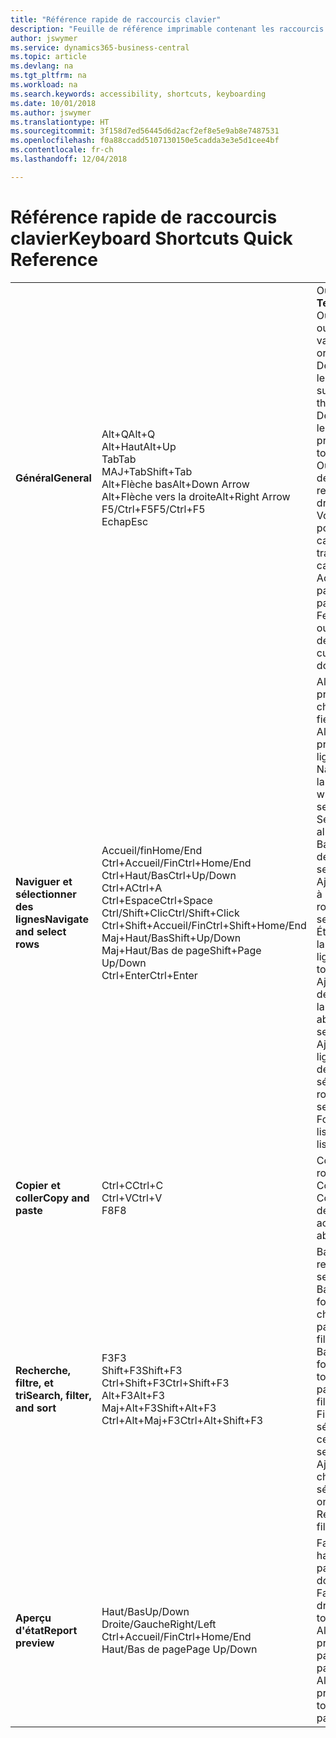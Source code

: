 ```yaml
---
title: "Référence rapide de raccourcis clavier"
description: "Feuille de référence imprimable contenant les raccourcis clavier les plus populaires."
author: jswymer
ms.service: dynamics365-business-central
ms.topic: article
ms.devlang: na
ms.tgt_pltfrm: na
ms.workload: na
ms.search.keywords: accessibility, shortcuts, keyboarding
ms.date: 10/01/2018
ms.author: jswymer
ms.translationtype: HT
ms.sourcegitcommit: 3f158d7ed56445d6d2acf2ef8e5e9ab8e7487531
ms.openlocfilehash: f0a88ccadd5107130150e5cadda3e3e5d1cee4bf
ms.contentlocale: fr-ch
ms.lasthandoff: 12/04/2018

---
```


# <a name="keyboard-shortcuts-quick-reference"></a><span data-ttu-id="f8e55-103">Référence rapide de raccourcis clavier</span><span class="sxs-lookup"><span data-stu-id="f8e55-103">Keyboard Shortcuts Quick Reference</span></span>

||||  
|----------------|-----------|----------------|
|<span data-ttu-id="f8e55-104">**Général**</span><span class="sxs-lookup"><span data-stu-id="f8e55-104">**General**</span></span>|<span data-ttu-id="f8e55-105">Alt+Q</span><span class="sxs-lookup"><span data-stu-id="f8e55-105">Alt+Q</span></span><br /><span data-ttu-id="f8e55-106">Alt+Haut</span><span class="sxs-lookup"><span data-stu-id="f8e55-106">Alt+Up</span></span><br /><span data-ttu-id="f8e55-107">Tab</span><span class="sxs-lookup"><span data-stu-id="f8e55-107">Tab</span></span><br /><span data-ttu-id="f8e55-108">MAJ+Tab</span><span class="sxs-lookup"><span data-stu-id="f8e55-108">Shift+Tab</span></span><br /><span data-ttu-id="f8e55-109">Alt+Flèche bas</span><span class="sxs-lookup"><span data-stu-id="f8e55-109">Alt+Down Arrow</span></span><br /><span data-ttu-id="f8e55-110">Alt+Flèche vers la droite</span><span class="sxs-lookup"><span data-stu-id="f8e55-110">Alt+Right Arrow</span></span><br /><span data-ttu-id="f8e55-111">F5/Ctrl+F5</span><span class="sxs-lookup"><span data-stu-id="f8e55-111">F5/Ctrl+F5</span></span><br /><span data-ttu-id="f8e55-112">Echap</span><span class="sxs-lookup"><span data-stu-id="f8e55-112">Esc</span></span>|<span data-ttu-id="f8e55-113">Ouvrir **Dites-moi**</span><span class="sxs-lookup"><span data-stu-id="f8e55-113">Open **Tell me**</span></span><br /><span data-ttu-id="f8e55-114">Ouvrir une info-bulle ou une erreur de validation</span><span class="sxs-lookup"><span data-stu-id="f8e55-114">Open tooltip or validation error</span></span><br /><span data-ttu-id="f8e55-115">Déplacer le focus sur le contrôle suivant</span><span class="sxs-lookup"><span data-stu-id="f8e55-115">Move focus to the next control</span></span><br /><span data-ttu-id="f8e55-116">Déplacer le focus sur le contrôle précédent</span><span class="sxs-lookup"><span data-stu-id="f8e55-116">Move focus to the previous control</span></span><br /><span data-ttu-id="f8e55-117">Ouvrir un menu déroulant ou une recherche</span><span class="sxs-lookup"><span data-stu-id="f8e55-117">Open a drop-down or look up</span></span><br /><span data-ttu-id="f8e55-118">Voir les transactions pour la valeur calculée</span><span class="sxs-lookup"><span data-stu-id="f8e55-118">See the transactions for calculated value</span></span><br /><span data-ttu-id="f8e55-119">Actualiser/recharger la page</span><span class="sxs-lookup"><span data-stu-id="f8e55-119">Refresh/reload page</span></span><br /><span data-ttu-id="f8e55-120">Fermer la page actuelle ou la liste déroulante.</span><span class="sxs-lookup"><span data-stu-id="f8e55-120">Close the current page or drop-down.</span></span>|
|<span data-ttu-id="f8e55-121">**Naviguer et sélectionner des lignes**</span><span class="sxs-lookup"><span data-stu-id="f8e55-121">**Navigate and select rows**</span></span>| <span data-ttu-id="f8e55-122">Accueil/fin</span><span class="sxs-lookup"><span data-stu-id="f8e55-122">Home/End</span></span><br /><span data-ttu-id="f8e55-123">Ctrl+Accueil/Fin</span><span class="sxs-lookup"><span data-stu-id="f8e55-123">Ctrl+Home/End</span></span> <br /><span data-ttu-id="f8e55-124">Ctrl+Haut/Bas</span><span class="sxs-lookup"><span data-stu-id="f8e55-124">Ctrl+Up/Down</span></span><br /><span data-ttu-id="f8e55-125">Ctrl+A</span><span class="sxs-lookup"><span data-stu-id="f8e55-125">Ctrl+A</span></span> <br /><span data-ttu-id="f8e55-126">Ctrl+Espace</span><span class="sxs-lookup"><span data-stu-id="f8e55-126">Ctrl+Space</span></span><br /><span data-ttu-id="f8e55-127">Ctrl/Shift+Clic</span><span class="sxs-lookup"><span data-stu-id="f8e55-127">Ctrl/Shift+Click</span></span><br /><span data-ttu-id="f8e55-128">Ctrl+Shift+Accueil/Fin</span><span class="sxs-lookup"><span data-stu-id="f8e55-128">Ctrl+Shift+Home/End</span></span><br /><span data-ttu-id="f8e55-129">Maj+Haut/Bas</span><span class="sxs-lookup"><span data-stu-id="f8e55-129">Shift+Up/Down</span></span><br /><span data-ttu-id="f8e55-130">Maj+Haut/Bas de page</span><span class="sxs-lookup"><span data-stu-id="f8e55-130">Shift+Page Up/Down</span></span><br /><span data-ttu-id="f8e55-131">Ctrl+Enter</span><span class="sxs-lookup"><span data-stu-id="f8e55-131">Ctrl+Enter</span></span>| <span data-ttu-id="f8e55-132">Aller au premier/dernier champ</span><span class="sxs-lookup"><span data-stu-id="f8e55-132">Go to first/last field</span></span><br /><span data-ttu-id="f8e55-133">Aller à la première/dernière ligne</span><span class="sxs-lookup"><span data-stu-id="f8e55-133">Go to first/last row</span></span><br /><span data-ttu-id="f8e55-134">Naviguer sans perdre la sélection</span><span class="sxs-lookup"><span data-stu-id="f8e55-134">Navigate without losing selection</span></span><br /><span data-ttu-id="f8e55-135">Sélectionner tout</span><span class="sxs-lookup"><span data-stu-id="f8e55-135">Select all</span></span><br /><span data-ttu-id="f8e55-136">Basculer la sélection de ligne</span><span class="sxs-lookup"><span data-stu-id="f8e55-136">Toggle row selection</span></span><br /> <span data-ttu-id="f8e55-137">Ajoutez la ou les lignes à la sélection</span><span class="sxs-lookup"><span data-stu-id="f8e55-137">Add the row/rows to the selection</span></span><br /><span data-ttu-id="f8e55-138">Étendre la sélection à la première/dernière ligne</span><span class="sxs-lookup"><span data-stu-id="f8e55-138">Extend selection to first/last row</span></span><br /><span data-ttu-id="f8e55-139">Ajouter une ligne au-dessus/au dessous de la sélection</span><span class="sxs-lookup"><span data-stu-id="f8e55-139">Add row above/below to selection</span></span><br /><span data-ttu-id="f8e55-140">Ajouter toutes les lignes visibles au-dessus/dessous de la sélection</span><span class="sxs-lookup"><span data-stu-id="f8e55-140">Add all visible rows above/below to selection</span></span><br /><span data-ttu-id="f8e55-141">Focus hors de la liste</span><span class="sxs-lookup"><span data-stu-id="f8e55-141">Focus out of the list</span></span>|
|<span data-ttu-id="f8e55-142">**Copier et coller**</span><span class="sxs-lookup"><span data-stu-id="f8e55-142">**Copy and paste**</span></span>|<span data-ttu-id="f8e55-143">Ctrl+C</span><span class="sxs-lookup"><span data-stu-id="f8e55-143">Ctrl+C</span></span><br /><span data-ttu-id="f8e55-144">Ctrl+V</span><span class="sxs-lookup"><span data-stu-id="f8e55-144">Ctrl+V</span></span><br /><span data-ttu-id="f8e55-145">F8</span><span class="sxs-lookup"><span data-stu-id="f8e55-145">F8</span></span>|<span data-ttu-id="f8e55-146">Copier les lignes</span><span class="sxs-lookup"><span data-stu-id="f8e55-146">Copy rows</span></span><br /><span data-ttu-id="f8e55-147">Coller lignes</span><span class="sxs-lookup"><span data-stu-id="f8e55-147">Paste rows</span></span><br /><span data-ttu-id="f8e55-148">Copier le champ au-dessus dans la ligne actuelle</span><span class="sxs-lookup"><span data-stu-id="f8e55-148">Copy field above into current row</span></span>|
|<span data-ttu-id="f8e55-149">**Recherche, filtre, et tri**</span><span class="sxs-lookup"><span data-stu-id="f8e55-149">**Search, filter, and sort**</span></span>|<span data-ttu-id="f8e55-150">F3</span><span class="sxs-lookup"><span data-stu-id="f8e55-150">F3</span></span><br /><span data-ttu-id="f8e55-151">Shift+F3</span><span class="sxs-lookup"><span data-stu-id="f8e55-151">Shift+F3</span></span><br /><span data-ttu-id="f8e55-152">Ctrl+Shift+F3</span><span class="sxs-lookup"><span data-stu-id="f8e55-152">Ctrl+Shift+F3</span></span><br /><span data-ttu-id="f8e55-153">Alt+F3</span><span class="sxs-lookup"><span data-stu-id="f8e55-153">Alt+F3</span></span><br /><span data-ttu-id="f8e55-154">Maj+Alt+F3</span><span class="sxs-lookup"><span data-stu-id="f8e55-154">Shift+Alt+F3</span></span><br /><span data-ttu-id="f8e55-155">Ctrl+Alt+Maj+F3</span><span class="sxs-lookup"><span data-stu-id="f8e55-155">Ctrl+Alt+Shift+F3</span></span>|<span data-ttu-id="f8e55-156">Basculer la recherche</span><span class="sxs-lookup"><span data-stu-id="f8e55-156">Toggle search</span></span><br /><span data-ttu-id="f8e55-157">Basculer le volet Filtre ; focus sur les filtres de champ</span><span class="sxs-lookup"><span data-stu-id="f8e55-157">Toggle filter pane; focus on field filters</span></span><br /><span data-ttu-id="f8e55-158">Basculer le volet Filtre ; focus sur les filtres de totaux</span><span class="sxs-lookup"><span data-stu-id="f8e55-158">Toggle filter pane; focus on totals filters</span></span><br /><span data-ttu-id="f8e55-159">Filtrer la valeur sélectionnée de cellules</span><span class="sxs-lookup"><span data-stu-id="f8e55-159">Filter on selected cell value</span></span><br /><span data-ttu-id="f8e55-160">Ajouter un filtre au champ sélectionnée</span><span class="sxs-lookup"><span data-stu-id="f8e55-160">Add filter on selected field</span></span><br /><span data-ttu-id="f8e55-161">Réinitialiser les filtres</span><span class="sxs-lookup"><span data-stu-id="f8e55-161">Reset filters</span></span>|
|<span data-ttu-id="f8e55-162">**Aperçu d'état**</span><span class="sxs-lookup"><span data-stu-id="f8e55-162">**Report preview**</span></span>|<span data-ttu-id="f8e55-163">Haut/Bas</span><span class="sxs-lookup"><span data-stu-id="f8e55-163">Up/Down</span></span><br /><span data-ttu-id="f8e55-164">Droite/Gauche</span><span class="sxs-lookup"><span data-stu-id="f8e55-164">Right/Left</span></span><br /><span data-ttu-id="f8e55-165">Ctrl+Accueil/Fin</span><span class="sxs-lookup"><span data-stu-id="f8e55-165">Ctrl+Home/End</span></span><br /><span data-ttu-id="f8e55-166">Haut/Bas de page</span><span class="sxs-lookup"><span data-stu-id="f8e55-166">Page Up/Down</span></span>|<span data-ttu-id="f8e55-167">Faire défiler vers le haut et le bas de la page</span><span class="sxs-lookup"><span data-stu-id="f8e55-167">Scroll up and down the page</span></span><br /><span data-ttu-id="f8e55-168">Faire défiler vers la droite/la gauche</span><span class="sxs-lookup"><span data-stu-id="f8e55-168">Scroll to the right/left</span></span> <br /><span data-ttu-id="f8e55-169">Aller à la première/dernière page</span><span class="sxs-lookup"><span data-stu-id="f8e55-169">Go to the first/last page</span></span><br /><span data-ttu-id="f8e55-170">Aller à la page précédente/suivante</span><span class="sxs-lookup"><span data-stu-id="f8e55-170">Go to the previous/next page</span></span>|

